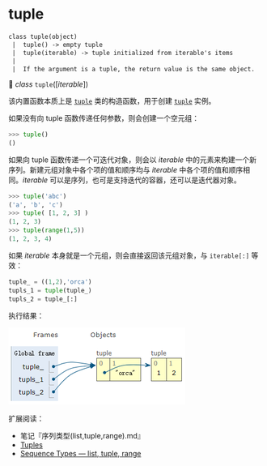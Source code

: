 # tuple

```
class tuple(object)
 |  tuple() -> empty tuple
 |  tuple(iterable) -> tuple initialized from iterable's items
 |  
 |  If the argument is a tuple, the return value is the same object.
```

🔨 *class* `tuple`([*iterable*])

该内置函数本质上是 [`tuple`](https://docs.python.org/3.7/library/stdtypes.html#tuple) 类的构造函数，用于创建 [`tuple`](https://docs.python.org/3.7/library/stdtypes.html#tuple) 实例。

如果没有向 tuple 函数传递任何参数，则会创建一个空元组：

```python
>>> tuple()
()
```

如果向 tuple 函数传递一个可迭代对象，则会以 *iterable* 中的元素来构建一个新序列。新建元组对象中各个项的值和顺序均与 *iterable* 中各个项的值和顺序相同。*iterable* 可以是序列，也可是支持迭代的容器，还可以是迭代器对象。

```python
>>> tuple('abc')
('a', 'b', 'c')
>>> tuple( [1, 2, 3] )
(1, 2, 3)
>>> tuple(range(1,5))
(1, 2, 3, 4)
```

如果 *iterable* 本身就是一个元组，则会直接返回该元组对象，与 `iterable[:]` 等效：

```python
tuple_ = ((1,2),'orca')
tupls_1 = tuple(tuple_)
tupls_2 = tuple_[:]
```

执行结果：

![元组_01](tuple.assets/元组_01.png)

扩展阅读：

- 笔记『序列类型(list,tuple,range).md』
- [Tuples](https://docs.python.org/3.7/library/stdtypes.html#typesseq-tuple)
- [Sequence Types — list, tuple, range](https://docs.python.org/3.7/library/stdtypes.html#typesseq)
